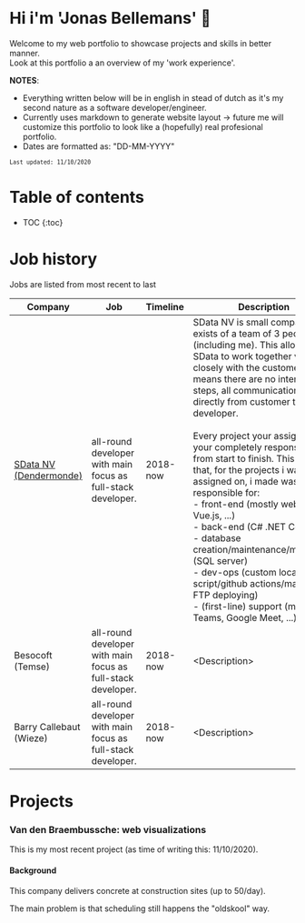 <br/>

# Hi i'm 'Jonas Bellemans' 👋
Welcome to my web portfolio to showcase projects and skills in better manner. <br/> Look at this portfolio a an overview of my 'work experience'.

**NOTES**: 
- Everything written below will be in english in stead of dutch as it's my second nature as a software developer/engineer. <br/>
- Currently uses markdown to generate website layout -> future me will customize this portfolio to look like a (hopefully) real profesional portfolio. <br/>
- Dates are formatted as: "DD-MM-YYYY"

<small>`Last updated: 11/10/2020`</small>



# Table of contents
* TOC
{:toc}

# Job history

Jobs are listed from most recent to last

| Company | Job | Timeline | Description |
| ------- | --- | -------- | ----------- |
| [SData NV <br/> (Dendermonde)](https://www.s-data.be/) | all-round developer <br/> with main focus  as <br/>full-stack developer. | 2018-now | SData NV is small company that exists of a team of 3 people (including me). This allows SData to work together very closely with the customer. This means there are no intermediate steps, all communication is directly from customer to developer. <br/> <br/> Every project your assigned to, your completely responsible from start to finish. This means that, for the projects i was assigned on, i made was responsible for: <br/> - front-end (mostly web: razor, Vue.js, ...) <br/> - back-end (C# .NET Core) <br/> - database creation/maintenance/migrations (SQL server) <br/> - dev-ops (custom local script/github actions/manual FTP deploying) <br/> - (first-line) support (mail, Teams, Google Meet, ...) |
| Besocoft <br/> (Temse) | all-round developer <br/> with main focus  as <br/>full-stack developer. | 2018-now | &lt;Description&gt; |
| Barry Callebaut <br/> (Wieze)| all-round developer <br/> with main focus  as <br/>full-stack developer. | 2018-now | &lt;Description&gt; |




# Projects

### Van den Braembussche: web visualizations
This is my most recent project (as time of writing this: 11/10/2020). <br/>

#### Background
This company delivers concrete at construction sites (up to 50/day).

The main problem is that scheduling still happens the "oldskool" way. 
